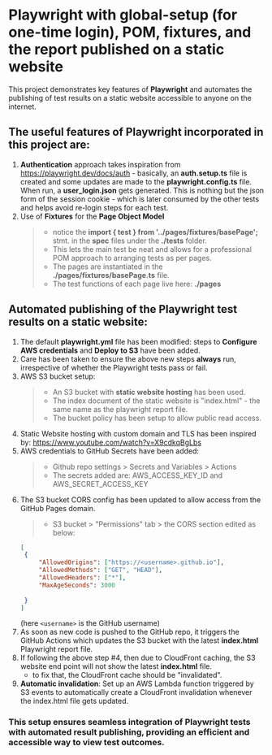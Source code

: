 
# Playwright with global-setup (for one-time login), POM, fixtures, and the report published on a static website 

This project demonstrates key features of **Playwright** and automates the publishing of test results on a static website accessible to anyone on the internet.

## The useful features of Playwright incorporated in this project are:
1. **Authentication** approach takes inspiration from https://playwright.dev/docs/auth - basically, an **auth.setup.ts** file is created and some updates are made to the **playwright.config.ts** file. When run, a **user_login.json** gets generated. This is nothing but the json form of the session cookie - which is later consumed by the other tests and helps avoid re-login steps for each test.
2. Use of **Fixtures** for the **Page Object Model** 
    >- notice the **import { test } from '../pages/fixtures/basePage';** stmt. in the **spec** files under the **./tests** folder.
    >- This lets the main test be neat and allows for a professional POM approach to arranging tests as per pages.
    >- The pages are instantiated in the **./pages/fixtures/basePage.ts** file.
    >- The test functions of each page live here: **./pages**

## Automated publishing of the Playwright test results on a static website:
1. The default **playwright.yml** file has been modified: steps to **Configure AWS credentials** and **Deploy to S3** have been added.
2. Care has been taken to ensure the above new steps **always** run, irrespective of whether the Playwright tests pass or fail.
3. AWS S3 bucket setup:
   >- An S3 bucket with **static website hosting** has been used.
   >- The index document of the static website is "index.html" - the same name as the playwright report file.
   >- The bucket policy has been setup to allow public read access.
4. Static Website hosting with custom domain and TLS has been inspired by: https://www.youtube.com/watch?v=X9cdkqBgLbs
5. AWS credentials to GitHub Secrets have been added:
   >- Github repo settings > Secrets and Variables > Actions
   >- The secrets added are: AWS_ACCESS_KEY_ID and AWS_SECRET_ACCESS_KEY
6. The S3 bucket CORS config has been updated to allow access from the GitHub Pages domain.
   >- S3 bucket > "Permissions" tab > the CORS section edited as below: 
   ```json
   [
    {
        "AllowedOrigins": ["https://<username>.github.io"],
        "AllowedMethods": ["GET", "HEAD"],
        "AllowedHeaders": ["*"],
        "MaxAgeSeconds": 3000
        
    }
   ]
   ```
   (here `<username>` is the GitHub username)
7. As soon as new code is pushed to the GitHub repo, it triggers the GitHub Actions which updates the S3 bucket with the latest **index.html** Playwright report file.
8. If following the above step #4, then due to CloudFront caching, the S3 website end point will not show the latest **index.html** file.
   - to fix that, the CloudFront cache should be "invalidated".
9. **Automatic invalidation**: Set up an AWS Lambda function triggered by S3 events to automatically create a CloudFront invalidation whenever the index.html file gets updated.
   
### This setup ensures seamless integration of Playwright tests with automated result publishing, providing an efficient and accessible way to view test outcomes.


